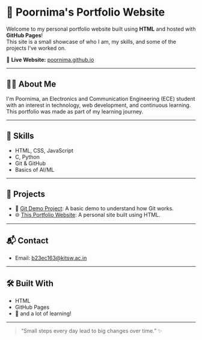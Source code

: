 # 💫 Poornima's Portfolio Website

Welcome to my personal portfolio website built using **HTML** and hosted with **GitHub Pages**!  
This site is a small showcase of who I am, my skills, and some of the projects I’ve worked on.

🔗 **Live Website:** [poornima.github.io](https://b23ec163.github.io/poornima.github.io/)

---

## 🧑‍💻 About Me

I'm Poornima, an Electronics and Communication Engineering (ECE) student with an interest in technology, web development, and continuous learning. This portfolio was made as part of my learning journey.

---

## 🚀 Skills

- HTML, CSS, JavaScript
- C, Python
- Git & GitHub
- Basics of AI/ML

---

## 📂 Projects

- 🎯 [Git Demo Project](https://github.com/B23EC163/gitdemo): A basic demo to understand how Git works.
- 🌐 [This Portfolio Website](https://b23ec163.github.io/poornima.github.io/): A personal site built using HTML.

---

## 📬 Contact

- Email: [b23ec163@kitsw.ac.in](mailto:b23ec163@kitsw.ac.in)

---

## 🛠️ Built With

- HTML
- GitHub Pages
- 💜 and a lot of learning!

---

> “Small steps every day lead to big changes over time.” ✨
